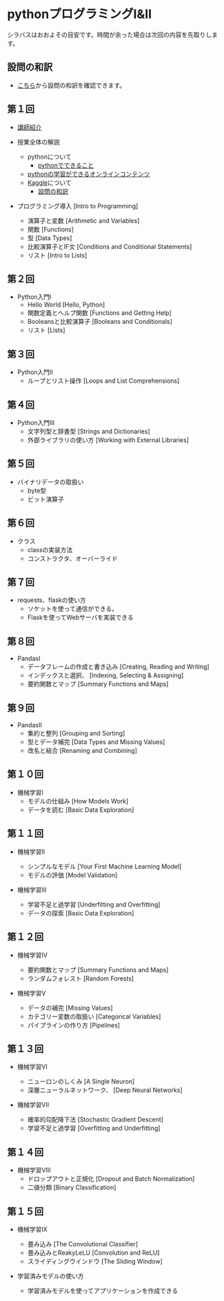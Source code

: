 
# pythonプログラミングⅠ&Ⅱ
シラバスはおおよその目安です。時間が余った場合は次回の内容を先取りします。

## 設問の和訳
- [こちら](./questions/)から設問の和訳を確認できます。

## 第１回
- [講師紹介](https://www.myuko.net)
- 授業全体の解説
    - pythonについて
        - [pythonでできること](markdown/python.md)
    - [pythonの学習ができるオンラインコンテンツ](markdown/links.md)
    - [Kaggle](https://www.kaggle.com/)について
        - [設問の和訳](./questions/)

- プログラミング導入 [Intro to Programming]
    - 演算子と変数 [Arithmetic and Variables]
    - 関数 [Functions]
    - 型 [Data Types]
    - 比較演算子とIF文 [Conditions and Conditional Statements]
    - リスト [Intro to Lists]

## 第２回

- Python入門Ⅰ
    - Hello World [Hello, Python]
    - 関数定義とヘルプ関数 [Functions and Getting Help]
    - Booleansと比較演算子 [Booleans and Conditionals]
    - リスト [Lists]

## 第３回

- Python入門Ⅱ
    - ループとリスト操作 [Loops and List Comprehensions] 

## 第４回

- Python入門Ⅲ
    - 文字列型と辞書型 [Strings and Dictionaries]
    - 外部ライブラリの使い方 [Working with External Libraries] 

## 第５回

- バイナリデータの取扱い
    - byte型
    - ビット演算子

## 第６回

- クラス
    - classの実装方法
    - コンストラクタ、オーバーライド

## 第７回

- requests、flaskの使い方 
    - ソケットを使って通信ができる。
    - Flaskを使ってWebサーバを実装できる

## 第８回

- PandasⅠ
    - データフレームの作成と書き込み [Creating, Reading and Writing]
    - インデックスと選択、 [Indexing, Selecting & Assigning]    
    - 要約関数とマップ [Summary Functions and Maps]

## 第９回

- PandasⅡ
    - 集約と整列 [Grouping and Sorting]
    - 型とデータ補完 [Data Types and Missing Values]
    - 改名と結合 [Renaming and Combining]

## 第１０回

- 機械学習I
    - モデルの仕組み [How Models Work]
    - データを読む [Basic Data Exploration]  

## 第１１回

- 機械学習Ⅱ
    - シンプルなモデル [Your First Machine Learning Model]
    - モデルの評価 [Model Validation]

- 機械学習Ⅲ
    - 学習不足と過学習 [Underfitting and Overfitting] 
    - データの探索 [Basic Data Exploration]     


## 第１２回
- 機械学習Ⅳ
    - 要約関数とマップ [Summary Functions and Maps]
    - ランダムフォレスト [Random Forests] 

- 機械学習Ⅴ
    - データの補完 [Missing Values]
    - カテゴリー変数の取扱い [Categorical Variables]
    - パイプラインの作り方 [Pipelines]

## 第１３回

- 機械学習Ⅵ
    - ニューロンのしくみ [A Single Neuron]
    - 深層ニューラルネットワーク、 [Deep Neural Networks]   

- 機械学習Ⅶ
    - 確率的勾配降下法 [Stochastic Gradient Descent]
    - 学習不足と過学習 [Overfitting and Underfitting]                      

## 第１４回

- 機械学習Ⅷ
    - ドロップアウトと正規化 [Dropout and Batch Normalization] 
    - 二値分類 [Binary Classification] 

## 第１５回

- 機械学習Ⅸ
    - 畳み込み [The Convolutional Classifier]
    - 畳み込みとReakyLeLU [Convolution and ReLU]    
    - スライディングウインドウ [The Sliding Window]

- 学習済みモデルの使い方
    - 学習済みモデルを使ってアプリケーションを作成できる